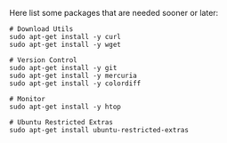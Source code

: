 Here list some packages that are needed sooner or later:


    # Download Utils
    sudo apt-get install -y curl 
    sudo apt-get install -y wget
    
    # Version Control
    sudo apt-get install -y git
    sudo apt-get install -y mercuria
    sudo apt-get install -y colordiff  
    
    # Monitor
    sudo apt-get install -y htop
    
    # Ubuntu Restricted Extras
    sudo apt-get install ubuntu-restricted-extras
